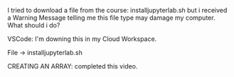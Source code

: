 I tried to download a file from the course: installjupyterlab.sh
but i received a Warning Message telling me this file type may damage my computer. What should i do?

VSCode:
I'm downing this in my Cloud Workspace.

File -> installjupyterlab.sh

CREATING AN ARRAY:
completed this video.
